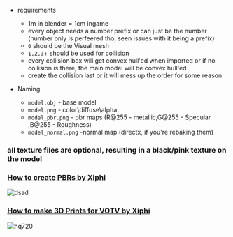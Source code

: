 
- requirements
  - 1m in blender = 1cm ingame
  - every object needs a number prefix or can just be the number (number only is perfeered tho, seen issues with it being a prefix)
  - ``0`` should be the Visual mesh
  - ``1,2,3``+ should be used for collision
  - every collision box will get convex hull'ed when imported or if no collision is there, the main model will be convex hull'ed
  - create the collision last or it will mess up the order for some reason

- Naming
  - ``model.obj`` - base model
  - ``model.png`` - color\diffuse\alpha
  - ``model_pbr.png`` - pbr maps (R@255 - metallic,G@255 - Specular ,B@255 - Roughness)
  - ``model_normal.png`` -normal map (directx, if you're rebaking them) 

### all texture files are optional, resulting in a black/pink texture on the model

### [How to create PBRs by Xiphi](https://www.youtube.com/watch?v=1knCUpq7Yz0&t)
![dsad](https://github.com/madrod228/voicesoftheprinter/assets/9602000/d2af6236-e5d3-4aae-8e22-75eccd2d1ea4)
### [How to make 3D Prints for VOTV by Xiphi](https://www.youtube.com/watch?v=xKyMyZzdjSk)
![hq720](https://github.com/madrod228/voicesoftheprinter/assets/9602000/595308a8-4e09-4141-8ae6-5996a2a969bc)
